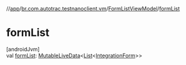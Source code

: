 //[app](../../../index.md)/[br.com.autotrac.testnanoclient.vm](../index.md)/[FormListViewModel](index.md)/[formList](form-list.md)

# formList

[androidJvm]\
val [formList](form-list.md): [MutableLiveData](https://developer.android.com/reference/kotlin/androidx/lifecycle/MutableLiveData.html)&lt;[List](https://kotlinlang.org/api/latest/jvm/stdlib/kotlin.collections/-list/index.html)&lt;[IntegrationForm](../../br.com.autotrac.testnanoclient.models/-integration-form/index.md)&gt;&gt;
